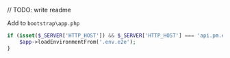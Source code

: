 // TODO: write readme

Add to `bootstrap\app.php`
```php
if (isset($_SERVER['HTTP_HOST']) && $_SERVER['HTTP_HOST'] === 'api.pm.e2e') {
    $app->loadEnvironmentFrom('.env.e2e');
}
```